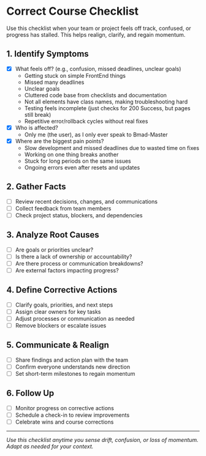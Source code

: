 # Correct Course Checklist

Use this checklist when your team or project feels off track, confused, or progress has stalled. This helps realign, clarify, and regain momentum.

## 1. Identify Symptoms
- [x] What feels off? (e.g., confusion, missed deadlines, unclear goals)
	- Getting stuck on simple FrontEnd things
	- Missed many deadlines
	- Unclear goals
	- Cluttered code base from checklists and documentation
	- Not all elements have class names, making troubleshooting hard
	- Testing feels incomplete (just checks for 200 Success, but pages still break)
	- Repetitive error/rollback cycles without real fixes
- [x] Who is affected?
	- Only me (the user), as I only ever speak to Bmad-Master
- [x] Where are the biggest pain points?
	- Slow development and missed deadlines due to wasted time on fixes
	- Working on one thing breaks another
	- Stuck for long periods on the same issues
	- Ongoing errors even after resets and updates

## 2. Gather Facts
- [ ] Review recent decisions, changes, and communications
- [ ] Collect feedback from team members
- [ ] Check project status, blockers, and dependencies

## 3. Analyze Root Causes
- [ ] Are goals or priorities unclear?
- [ ] Is there a lack of ownership or accountability?
- [ ] Are there process or communication breakdowns?
- [ ] Are external factors impacting progress?

## 4. Define Corrective Actions
- [ ] Clarify goals, priorities, and next steps
- [ ] Assign clear owners for key tasks
- [ ] Adjust processes or communication as needed
- [ ] Remove blockers or escalate issues

## 5. Communicate & Realign
- [ ] Share findings and action plan with the team
- [ ] Confirm everyone understands new direction
- [ ] Set short-term milestones to regain momentum

## 6. Follow Up
- [ ] Monitor progress on corrective actions
- [ ] Schedule a check-in to review improvements
- [ ] Celebrate wins and course corrections

---
_Use this checklist anytime you sense drift, confusion, or loss of momentum. Adapt as needed for your context._
